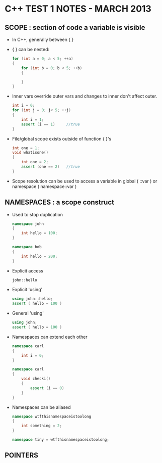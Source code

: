 C++ TEST 1 NOTES - MARCH 2013
=============================



SCOPE : section of code a variable is visible
---------------------------------------------
- In C++, generally between { }
- { } can be nested:
    ```c++
    for (int a = 0; a < 5; ++a)
    {
        for (int b = 0; b < 5; ++b)
        {

        }
    }
    ```
        
- Inner vars override outer vars and changes to inner don't affect outer.
    ```c++
    int i = 0;
    for (int j = 0; j< 5; ++j)
    {
        int i = 1;
        assert (i == 1)     //true
    }
    ```

- File/global scope exists outside of function { }'s
    ```c++
    int one = 1;
    void whatisone()
    {
        int one = 2;        
        assert (one == 2)   //true
    }
    ```

- Scope resolution can be used to access a variable in global ( ::var ) or namespace ( namespace::var )


NAMESPACES : a scope construct
------------------------------
- Used to stop duplication 
    ```c++
    namespace john
    {
        int hello = 100;
    }

    namespace bob
    {
        int hello = 200;
    }
    ```

- Explicit access
    ```c++
    john::hello
    ```

- Explicit 'using'
    ```c++
    using john::hello;
    assert ( hello = 100 )
    ```

- General 'using'   
    ```c++
    using john;
    assert ( hello = 100 )
    ```

- Namespaces can extend each other
    ```c++
    namespace carl
    {
        int i = 0;
    }

    namespace carl
    {
        void checki()
        {
            assert (i == 0)
        }
    }
    ```

- Namespaces can be aliased
    ```c++
    namespace wtfthisnamespaceistoolong
    {
        int something = 2;
    }

    namespace tiny = wtfthisnamespaceistoolong;
    ```


POINTERS
--------
